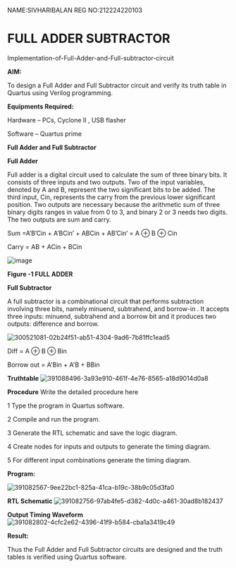 NAME:SIVHARIBALAN
REG NO:212224220103
# FULL ADDER SUBTRACTOR

Implementation-of-Full-Adder-and-Full-subtractor-circuit

**AIM:**

To design a Full Adder and Full Subtractor circuit and verify its truth table in Quartus using Verilog programming.

**Equipments Required:**

Hardware – PCs, Cyclone II , USB flasher

Software – Quartus prime

**Full Adder and Full Subtractor**

**Full Adder**

Full adder is a digital circuit used to calculate the sum of three binary bits. It consists of three inputs and two outputs. Two of the input variables, denoted by A and B, represent the two significant bits to be added. The third input, Cin, represents the carry from the previous lower significant position. Two outputs are necessary because the arithmetic sum of three binary digits ranges in value from 0 to 3, and binary 2 or 3 needs two digits. The two outputs are sum and carry.

Sum =A’B’Cin + A’BCin’ + ABCin + AB’Cin’ = A ⊕ B ⊕ Cin 

Carry = AB + ACin + BCin

![image](https://github.com/user-attachments/assets/5bed67a9-12de-4261-92e5-9db10904321a)

**Figure -1 FULL ADDER**

**Full Subtractor**

A full subtractor is a combinational circuit that performs subtraction involving three bits, namely minuend, subtrahend, and borrow-in . It accepts three inputs: minuend, subtrahend and a borrow bit and it produces two outputs: difference and borrow.

![300521081-02b24f51-ab51-4304-9ad6-7b81ffc1ead5](https://github.com/user-attachments/assets/4c5adeb1-bf07-44b7-8698-865dd4ee71a1)


Diff = A ⊕ B ⊕ Bin 

Borrow out = A'Bin + A'B + BBin

**Truthtable**
![391088496-3a93e910-461f-4e76-8565-a18d9014d0a8](https://github.com/user-attachments/assets/bd047613-1a73-4357-89ee-3df2e19dea00)

**Procedure**
Write the detailed procedure here

1 Type the program in Quartus software.

2 Compile and run the program. 

3 Generate the RTL schematic and save the logic diagram.

4 Create nodes for inputs and outputs to generate the timing diagram.

5 For different input combinations generate the timing diagram.

**Program:**

![391082567-9ee22bc1-825a-41ca-b19c-38b9c05d3fa0](https://github.com/user-attachments/assets/94090f0e-fd8f-4835-b9af-2799e66bdcb2)


**RTL Schematic**
![391082756-97ab4fe5-d382-4d0c-a461-30ad8b182437](https://github.com/user-attachments/assets/32e93a04-65d2-47ee-b803-addfc9fbb45f)

**Output Timing Waveform**
![391082802-4cfc2e62-4396-41f9-b584-cba1a3419c49](https://github.com/user-attachments/assets/8caed757-52e4-445a-aae6-2bc81c3f1055)

**Result:**

Thus the Full Adder and Full Subtractor circuits are designed and the truth tables is verified using Quartus software.



